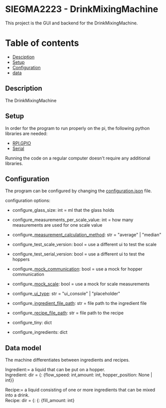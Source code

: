# SIEGMA2223 - DrinkMixingMachine

This project is the GUI and backend for the DrinkMixingMachine.

<!-- TOC -->

# Table of contents

* [Desciption]()
* [Setup](#setup)
* [Configuration](#configuration)
* [data](#data-model)

## Description

The DrinkMixingMachine

## Setup

In order for the program to run properly on the pi, the following python libraries are needed:

- [RPI.GPIO](src/libs/scale/scale_hardware/hx711.py)
- [Serial](src/libs/hopper/communication_hardware/communication.py)

Running the code on a regular computer doesn't require any additional libraries.

## Configuration

The program can be configured by changing the [configuration.json](src/configuration.json) file.

configuration options:

- configure_glass_size: int = ml that the glass holds


- configure_measurements_per_scale_value: int = how many measurements are used for one scale value
- configure_[measurement_calculation_method](src/libs/scale/scale_hardware/hx711.py): str = "average" | "median"


- configure_test_scale_version: bool = use a different ui to test the scale
- configure_test_serial_version: bool = use a different ui to test the hoppers


- configure_[mock_communication](src/libs/hopper/communication_hardware/mock_communication.py): bool = use a mock for
  hopper communication
- configure_[mock_scale](src/libs/scale/scale_hardware/mock_hx711.py): bool = use a mock for scale measurements


- configure_[ui_type](src/libs/ui/userinterface.py): str = "ui_console" | "placeholder"


- configure_[ingredient_file_path](src/libs/data/data_json/ingredients.json): str = file path to the ingredient file
- configure_[recipe_file_path](src/libs/data/data_json/recipes.json): str = file path to the recipe


- configure_tiny: dict
- configure_ingredients: dict

## Data model

The machine differentiates between ingredients and recipes.

Ingredient:= a liquid that can be put on a hopper.  
Ingredient: dir = {<ingredient-name>: {flow_speed: int,amount: int, hopper_position: None | int}}

Recipe:= a liquid consisting of one or more ingredients that can be mixed into a drink.  
Recipe: dir = {<recipe-name>: {<ingredient-name>: {fill_amount: int}
